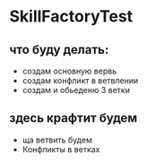 # SkillFactoryTest
## что буду делать:
* создам основную вервь
* создам конфликт в ветвлении
* создам и обьеденю 3 ветки
## здесь крафтит будем
* ща ветвить будем
* Конфликты в ветках